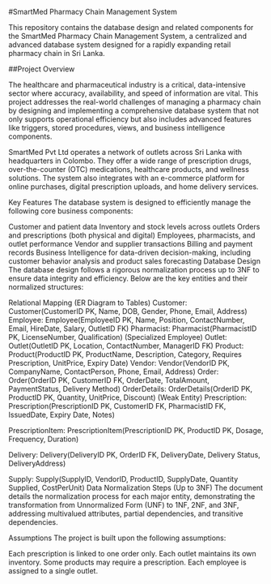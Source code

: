 #SmartMed Pharmacy Chain Management System

This repository contains the database design and related components for the SmartMed Pharmacy Chain Management System, a centralized and advanced database system designed for a rapidly expanding retail pharmacy chain in Sri Lanka.

##Project Overview

The healthcare and pharmaceutical industry is a critical, data-intensive sector where accuracy, availability, and speed of information are vital. This project addresses the real-world challenges of managing a pharmacy chain by designing and implementing a comprehensive database system that not only supports operational efficiency but also includes advanced features like triggers, stored procedures, views, and business intelligence components.


SmartMed Pvt Ltd operates a network of outlets across Sri Lanka with headquarters in Colombo. They offer a wide range of prescription drugs, over-the-counter (OTC) medications, healthcare products, and wellness solutions. The system also integrates with an e-commerce platform for online purchases, digital prescription uploads, and home delivery services.



Key Features
The database system is designed to efficiently manage the following core business components:

Customer and patient data 
Inventory and stock levels across outlets 
Orders and prescriptions (both physical and digital) 
Employees, pharmacists, and outlet performance 
Vendor and supplier transactions 
Billing and payment records 
Business Intelligence for data-driven decision-making, including customer behavior analysis and product sales forecasting 
Database Design
The database design follows a rigorous normalization process up to 3NF to ensure data integrity and efficiency. Below are the key entities and their normalized structures:

Relational Mapping (ER Diagram to Tables) 
Customer: Customer(CustomerID PK, Name, DOB, Gender, Phone, Email, Address) 
Employee: Employee(EmployeeID PK, Name, Position, ContactNumber, Email, HireDate, Salary, OutletID FK) 
Pharmacist: Pharmacist(PharmacistID PK, LicenseNumber, Qualification) (Specialized Employee) 
Outlet: Outlet(OutletID PK, Location, ContactNumber, ManagerID FK) 
Product: Product(ProductID PK, ProductName, Description, Category, Requires Prescription, UnitPrice, Expiry Date) 
Vendor: Vendor(VendorID PK, CompanyName, ContactPerson, Phone, Email, Address) 
Order: Order(OrderID PK, CustomerID FK, OrderDate, TotalAmount, PaymentStatus, Delivery Method) 
OrderDetails: OrderDetails(OrderID PK, ProductID PK, Quantity, UnitPrice, Discount) (Weak Entity) 
Prescription: Prescription(PrescriptionID PK, CustomerID FK, PharmacistID FK, IssuedDate, Expiry Date, Notes) 

PrescriptionItem: PrescriptionItem(PrescriptionID PK, ProductID PK, Dosage, Frequency, Duration) 

Delivery: Delivery(DeliveryID PK, OrderID FK, DeliveryDate, Delivery Status, DeliveryAddress) 

Supply: Supply(SupplyID, VendorID, ProductID, SupplyDate, Quantity Supplied, CostPerUnit) 
Data Normalization Steps (Up to 3NF) 
The document details the normalization process for each major entity, demonstrating the transformation from Unnormalized Form (UNF) to 1NF, 2NF, and 3NF, addressing multivalued attributes, partial dependencies, and transitive dependencies.

Assumptions
The project is built upon the following assumptions:

Each prescription is linked to one order only.
Each outlet maintains its own inventory.
Some products may require a prescription.
Each employee is assigned to a single outlet.
